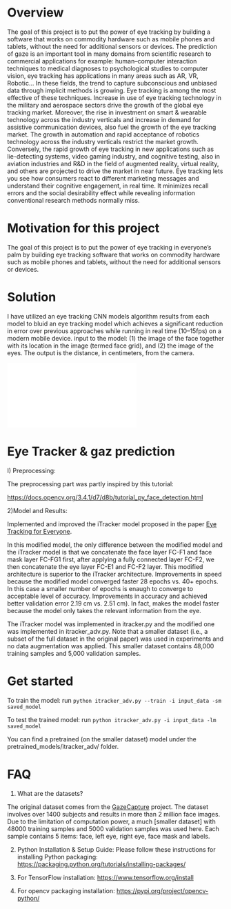 # Overview 
The goal of this project is to put the power of eye tracking by building a software that works on commodity hardware such as mobile phones and tablets, without the need for additional sensors or devices. The prediction of gaze is an important tool in many domains from scientific research to commercial applications for example: human–computer interaction techniques to medical diagnoses to psychological studies to computer vision, eye tracking has applications in many areas such as AR, VR, Robotic... In these fields, the trend to capture subconscious and unbiased data through implicit methods is growing. Eye tracking is among the most effective of these techniques. Increase in use of eye tracking technology in the military and aerospace sectors drive the growth of the global eye tracking market. Moreover, the rise in investment on smart & wearable technology across the industry verticals and increase in demand for assistive communication devices, also fuel the growth of the eye tracking market. The growth in automation and rapid acceptance of robotics technology across the industry verticals restrict the market growth. Conversely, the rapid growth of eye tracking in new applications such as lie-detecting systems, video gaming industry, and cognitive testing, also in aviation industries and R&D in the field of augmented reality, virtual reality, and others are projected to drive the market in near future. Eye tracking lets you see how consumers react to different marketing messages and understand their cognitive engagement, in real time. It minimizes recall errors and the social desirability effect while revealing information conventional research methods normally miss.

# Motivation for this project

The goal of this project is to put the power of eye tracking in everyone’s palm by building eye tracking software that works on commodity hardware such as mobile phones and tablets, without the need for additional sensors or devices.

# Solution

I have utilized an eye tracking CNN models algorithm results from each model to bluid an eye tracking model which achieves a significant reduction in error over previous approaches while running in real time (10–15fps) on a modern mobile device.
input to the model: 
(1) the image of the face together with its location in the image (termed face grid), and (2) the image of the eyes. 
The output is the distance, in centimeters, from the camera.

![Image description](/Users/lindamokrane/Desktop/Insight/Github/image2.pdf)


# Eye Tracker & gaz prediction

I) Preprocessing:

The preprocessing part was partly inspired by this tutorial:

https://docs.opencv.org/3.4.1/d7/d8b/tutorial_py_face_detection.html


2)Model and Results:

Implemented and improved the iTracker model proposed in the paper [Eye Tracking for Everyone](https://arxiv.org/abs/1606.05814).

In this modified model, the only difference between the modified model and the iTracker model is
that we concatenate the face layer FC-F1 and face mask layer FC-FG1 first, after applying a fully connected layer FC-F2,
we then concatenate the eye layer FC-E1 and FC-F2 layer.
This modified architecture is superior to the iTracker architecture.
Improvements in speed because the modified model converged faster 
28 epochs vs. 40+ epochs. In this case a smaller number of epochs is enaugh to converge to acceptable level of accuracy.
Improvements in accuracy and achieved better validation error 
2.19 cm vs. 2.51 cm).
In fact, makes the model faster because the model only takes the relevant information from the eye.

The iTracker model was implemented in itracker.py and the modified one was implemented in itracker_adv.py.
Note that a smaller dataset (i.e., a subset of the full dataset in the original paper) was used in experiments and no data augmentation was applied.
This smaller dataset contains 48,000 training samples and 5,000 validation samples.


# Get started
To train the model: run
`python itracker_adv.py --train -i input_data -sm saved_model`

To test the trained model: run
`python itracker_adv.py -i input_data -lm saved_model`

You can find a pretrained (on the smaller dataset) model under the pretrained_models/itracker_adv/ folder.

# FAQ
1) What are the datasets?

The original dataset comes from the [GazeCapture](http://gazecapture.csail.mit.edu/) project. The dataset involves over 1400 subjects and results in more than 2 million face images. Due to the limitation of computation power, a much [smaller dataset] with 48000 training samples and 5000 validation samples was used here. Each sample contains 5 items: face, left eye, right eye, face mask and labels.

2) Python Installation & Setup Guide:
Please follow these instructions for installing Python packaging:
https://packaging.python.org/tutorials/installing-packages/

3) For TensorFlow installation:
https://www.tensorflow.org/install

4) For opencv packaging installation:
https://pypi.org/project/opencv-python/




